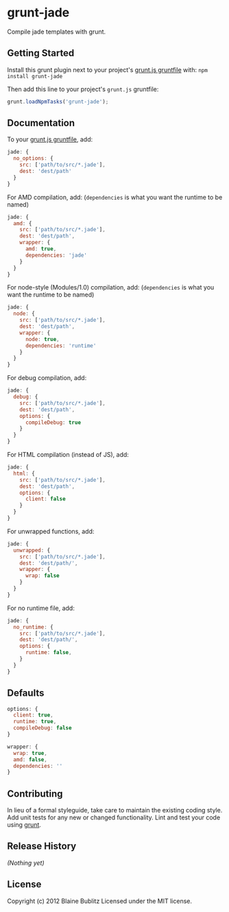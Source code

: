 # grunt-jade

Compile jade templates with grunt.

## Getting Started
Install this grunt plugin next to your project's [grunt.js gruntfile][getting_started] with: `npm install grunt-jade`

Then add this line to your project's `grunt.js` gruntfile:

```javascript
grunt.loadNpmTasks('grunt-jade');
```

[grunt]: https://github.com/cowboy/grunt
[getting_started]: https://github.com/cowboy/grunt/blob/master/docs/getting_started.md

## Documentation
To your [grunt.js gruntfile][getting_started], add:

```javascript
jade: {
  no_options: {
    src: ['path/to/src/*.jade'],
    dest: 'dest/path'
  }
}
```

For AMD compilation, add:
(`dependencies` is what you want the runtime to be named)

```javascript
jade: {
  amd: {
    src: ['path/to/src/*.jade'],
    dest: 'dest/path',
    wrapper: {
      amd: true,
      dependencies: 'jade'
    }
  }
}
```

For node-style (Modules/1.0) compilation, add:
(`dependencies` is what you want the runtime to be named)

```javascript
jade: {
  node: {
    src: ['path/to/src/*.jade'],
    dest: 'dest/path',
    wrapper: {
      node: true,
      dependencies: 'runtime'
    }
  }
}
```

For debug compilation, add:

```javascript
jade: {
  debug: {
    src: ['path/to/src/*.jade'],
    dest: 'dest/path',
    options: {
      compileDebug: true
    }
  }
}
```

For HTML compilation (instead of JS), add:

```javascript
jade: {
  html: {
    src: ['path/to/src/*.jade'],
    dest: 'dest/path',
    options: {
      client: false
    }
  }
}
```

For unwrapped functions, add:

```javascript
jade: {
  unwrapped: {
    src: ['path/to/src/*.jade'],
    dest: 'dest/path/',
    wrapper: {
      wrap: false
    }
  }
}
```

For no runtime file, add:

```javascript
jade: {
  no_runtime: {
    src: ['path/to/src/*.jade'],
    dest: 'dest/path/',
    options: {
      runtime: false,
    }
  }
}
```

## Defaults

```javascript
options: {
  client: true,
  runtime: true,
  compileDebug: false
}

wrapper: {
  wrap: true,
  amd: false,
  dependencies: ''
}
```

## Contributing
In lieu of a formal styleguide, take care to maintain the existing coding style. Add unit tests for any new or changed functionality. Lint and test your code using [grunt][grunt].

## Release History
_(Nothing yet)_

## License
Copyright (c) 2012 Blaine Bublitz
Licensed under the MIT license.
